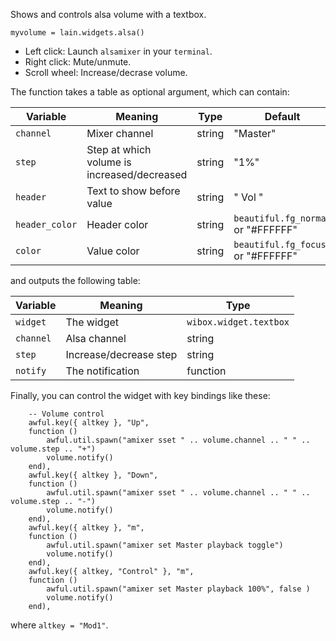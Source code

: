 Shows and controls alsa volume with a textbox.

	myvolume = lain.widgets.alsa()

* Left click: Launch `alsamixer` in your `terminal`.
* Right click: Mute/unmute.
* Scroll wheel: Increase/decrase volume.

The function takes a table as optional argument, which can contain:

Variable | Meaning | Type | Default
--- | --- | --- | ---
`channel` | Mixer channel | string | "Master" 
`step` | Step at which volume is increased/decreased | string | "1%"
`header` | Text to show before value | string | " Vol "
`header_color` | Header color | string | `beautiful.fg_normal` or "#FFFFFF"
`color` | Value color | string | `beautiful.fg_focus` or "#FFFFFF"

and outputs the following table:

Variable | Meaning | Type
--- | --- | --- 
`widget` | The widget | `wibox.widget.textbox`
`channel` | Alsa channel | string
`step` | Increase/decrease step | string
`notify` | The notification | function

Finally, you can control the widget with key bindings like these:

        -- Volume control
        awful.key({ altkey }, "Up",
        function ()
            awful.util.spawn("amixer sset " .. volume.channel .. " " .. volume.step .. "+")
            volume.notify()
        end),
        awful.key({ altkey }, "Down",
        function ()
            awful.util.spawn("amixer sset " .. volume.channel .. " " .. volume.step .. "-")
            volume.notify()
        end),
        awful.key({ altkey }, "m",
        function ()
            awful.util.spawn("amixer set Master playback toggle")
            volume.notify()
        end),
        awful.key({ altkey, "Control" }, "m", 
        function ()
            awful.util.spawn("amixer set Master playback 100%", false )
            volume.notify()
        end),

where `altkey = "Mod1"`.